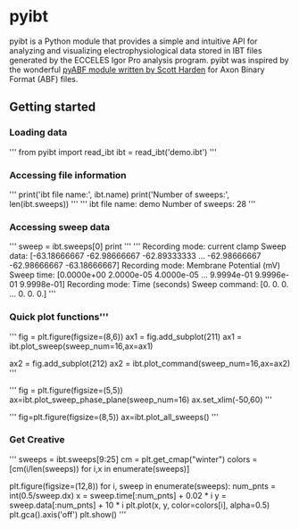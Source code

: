 # pyibt
pyibt is a Python module that provides a simple and intuitive API for analyzing and visualizing electrophysiological data stored in IBT files generated by the ECCELES Igor Pro analysis program. pyibt was inspired by the wonderful [pyABF module written by Scott Harden](https://github.com/swharden/pyABF) for Axon Binary Format (ABF) files.


## Getting started

### Loading data
'''
from pyibt import read_ibt
ibt = read_ibt('demo.ibt')
'''

### Accessing file information
'''
print('ibt file name:', ibt.name)
print('Number of sweeps:', len(ibt.sweeps))
'''
'''
ibt file name: demo
Number of sweeps: 28
'''

### Accessing sweep data
'''
sweep = ibt.sweeps[0]
print
'''
'''
Recording mode: current clamp
Sweep data: [-63.18666667 -62.98666667 -62.89333333 ... -62.98666667 -62.98666667
 -63.18666667]
Recording mode: Membrane Potential (mV)
Sweep time: [0.0000e+00 2.0000e-05 4.0000e-05 ... 9.9994e-01 9.9996e-01 9.9998e-01]
Recording mode: Time (seconds)
Sweep command: [0. 0. 0. ... 0. 0. 0.]
'''

### Quick plot functions'''

'''
fig = plt.figure(figsize=(8,6))
ax1 = fig.add_subplot(211)
ax1 = ibt.plot_sweep(sweep_num=16,ax=ax1)

ax2 = fig.add_subplot(212)
ax2 = ibt.plot_command(sweep_num=16,ax=ax2)
'''

'''
fig = plt.figure(figsize=(5,5))
ax=ibt.plot_sweep_phase_plane(sweep_num=16)
ax.set_xlim(-50,60)
'''

'''
fig=plt.figure(figsize=(8,5))
ax=ibt.plot_all_sweeps()
'''

### Get Creative
'''
sweeps = ibt.sweeps[9:25]
cm = plt.get_cmap("winter")
colors = [cm(i/len(sweeps)) for i,x in enumerate(sweeps)]

plt.figure(figsize=(12,8))
for i, sweep in enumerate(sweeps):
    num_pnts = int(0.5/sweep.dx)
    x = sweep.time[:num_pnts] + 0.02 * i
    y = sweep.data[:num_pnts] + 10 * i
    plt.plot(x, y, color=colors[i], alpha=0.5)
plt.gca().axis('off')
plt.show()
'''
